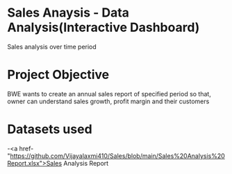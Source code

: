 # Sales Anaysis - Data Analysis(Interactive Dashboard)
Sales analysis over time period
# Project Objective
BWE wants to create an annual sales report of specified period so that, owner can understand sales growth, profit margin and their customers
# Datasets used 
-<a href-"https://github.com/Vijayalaxmi410/Sales/blob/main/Sales%20Analysis%20Report.xlsx">Sales Analysis Report</a>
